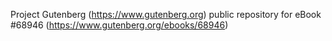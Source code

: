 Project Gutenberg (https://www.gutenberg.org) public repository for eBook #68946 (https://www.gutenberg.org/ebooks/68946)
